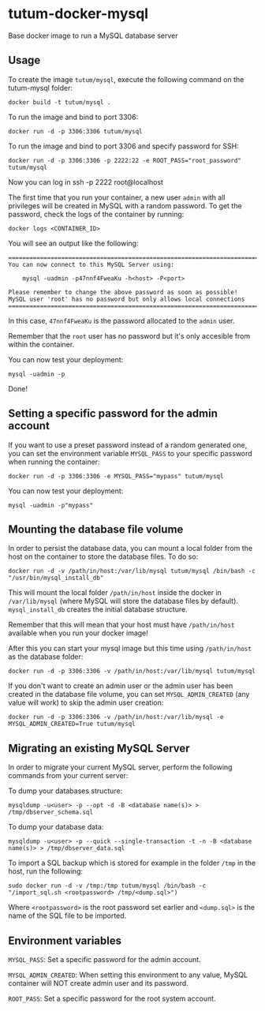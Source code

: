 tutum-docker-mysql
==================

Base docker image to run a MySQL database server


Usage
-----

To create the image `tutum/mysql`, execute the following command on the tutum-mysql folder:

	docker build -t tutum/mysql .

To run the image and bind to port 3306:

	docker run -d -p 3306:3306 tutum/mysql
	
To run the image and bind to port 3306 and specify password for SSH:

	docker run -d -p 3306:3306 -p 2222:22 -e ROOT_PASS="root_password" tutum/mysql	
	
Now you can log in ssh -p 2222 root@localhost	

The first time that you run your container, a new user `admin` with all privileges 
will be created in MySQL with a random password. To get the password, check the logs
of the container by running:

	docker logs <CONTAINER_ID>

You will see an output like the following:

	========================================================================
	You can now connect to this MySQL Server using:

	    mysql -uadmin -p47nnf4FweaKu -h<host> -P<port>

	Please remember to change the above password as soon as possible!
	MySQL user 'root' has no password but only allows local connections
	========================================================================

In this case, `47nnf4FweaKu` is the password allocated to the `admin` user.

Remember that the `root` user has no password but it's only accesible from within the container.

You can now test your deployment:

	mysql -uadmin -p

Done!


Setting a specific password for the admin account
-------------------------------------------------

If you want to use a preset password instead of a random generated one, you can
set the environment variable `MYSQL_PASS` to your specific password when running the container:

	docker run -d -p 3306:3306 -e MYSQL_PASS="mypass" tutum/mysql

You can now test your deployment:

	mysql -uadmin -p"mypass"


Mounting the database file volume
---------------------------------

In order to persist the database data, you can mount a local folder from the host 
on the container to store the database files. To do so:

	docker run -d -v /path/in/host:/var/lib/mysql tutum/mysql /bin/bash -c "/usr/bin/mysql_install_db"

This will mount the local folder `/path/in/host` inside the docker in `/var/lib/mysql` (where MySQL will store the database files by default). `mysql_install_db` creates the initial database structure.

Remember that this will mean that your host must have `/path/in/host` available when you run your docker image!

After this you can start your mysql image but this time using `/path/in/host` as the database folder:

	docker run -d -p 3306:3306 -v /path/in/host:/var/lib/mysql tutum/mysql

If you don't want to create an admin user or the admin user has been created in the database file volume, you can set `MYSQL_ADMIN_CREATED` (any value will work) to skip the admin user creation:
	
	docker run -d -p 3306:3306 -v /path/in/host:/var/lib/mysql -e MYSQL_ADMIN_CREATED=True tutum/mysql


Migrating an existing MySQL Server
----------------------------------

In order to migrate your current MySQL server, perform the following commands from your current server:

To dump your databases structure:

	mysqldump -u<user> -p --opt -d -B <database name(s)> > /tmp/dbserver_schema.sql

To dump your database data:

	mysqldump -u<user> -p --quick --single-transaction -t -n -B <database name(s)> > /tmp/dbserver_data.sql

To import a SQL backup which is stored for example in the folder `/tmp` in the host, run the following:

	sudo docker run -d -v /tmp:/tmp tutum/mysql /bin/bash -c "/import_sql.sh <rootpassword> /tmp/<dump.sql>")

Where `<rootpassword>` is the root password set earlier and `<dump.sql>` is the name of the SQL file to be imported.


Environment variables
---------------------

`MYSQL_PASS`: Set a specific password for the admin account.

`MYSQL_ADMIN_CREATED`: When setting this environment to any value, MySQL container will NOT create admin user and its password.

`ROOT_PASS`: Set a specific password for the root system account.
